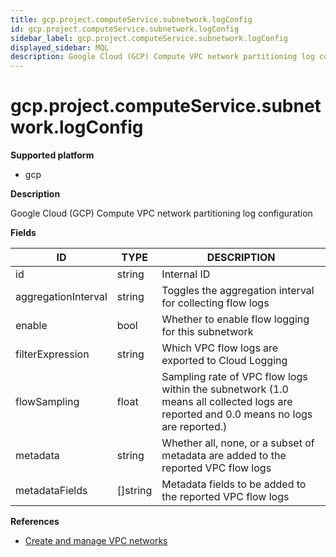 ```yaml
---
title: gcp.project.computeService.subnetwork.logConfig
id: gcp.project.computeService.subnetwork.logConfig
sidebar_label: gcp.project.computeService.subnetwork.logConfig
displayed_sidebar: MQL
description: Google Cloud (GCP) Compute VPC network partitioning log configuration
---
```


# gcp.project.computeService.subnetwork.logConfig

**Supported platform**

- gcp

**Description**

Google Cloud (GCP) Compute VPC network partitioning log configuration

**Fields**

| ID                  | TYPE             | DESCRIPTION                                                                                                                          |
| ------------------- | ---------------- | ------------------------------------------------------------------------------------------------------------------------------------ |
| id                  | string           | Internal ID                                                                                                                          |
| aggregationInterval | string           | Toggles the aggregation interval for collecting flow logs                                                                            |
| enable              | bool             | Whether to enable flow logging for this subnetwork                                                                                   |
| filterExpression    | string           | Which VPC flow logs are exported to Cloud Logging                                                                                    |
| flowSampling        | float            | Sampling rate of VPC flow logs within the subnetwork (1.0 means all collected logs are reported and 0.0 means no logs are reported.) |
| metadata            | string           | Whether all, none, or a subset of metadata are added to the reported VPC flow logs                                                   |
| metadataFields      | &#91;&#93;string | Metadata fields to be added to the reported VPC flow logs                                                                            |

**References**

- [Create and manage VPC networks](https://cloud.google.com/vpc/docs/create-modify-vpc-networks)
